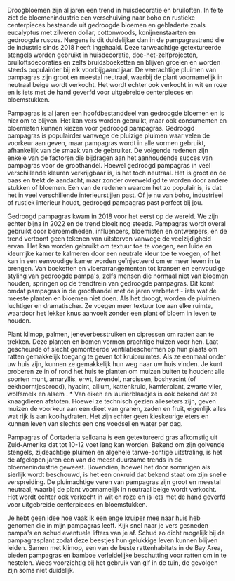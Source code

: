 Droogbloemen zijn al jaren een trend in huisdecoratie en bruiloften. In feite ziet de bloemenindustrie een verschuiving naar boho en rustieke centerpieces bestaande uit gedroogde bloemen en gebladerte zoals eucalyptus met zilveren dollar, cottonwoods, konijnenstaarten en gedroogde ruscus. Nergens is dit duidelijker dan in de pampagrastrend die de industrie sinds 2018 heeft ingehaald. Deze tarweachtige getextureerde stengels worden gebruikt in huisdecoratie, doe-het-zelfprojecten, bruiloftsdecoraties en zelfs bruidsboeketten en blijven groeien en worden steeds populairder bij elk voorbijgaand jaar. De veerachtige pluimen van pampagras zijn groot en meestal neutraal, waarbij de plant voornamelijk in neutraal beige wordt verkocht. Het wordt echter ook verkocht in wit en roze en is iets met de hand geverfd voor uitgebreide centerpieces en bloemstukken.

Pampagras is al jaren een hoofdbestanddeel van gedroogde bloemen en is hier om te blijven. Het kan vers worden gebruikt, maar ook consumenten en bloemisten kunnen kiezen voor gedroogd pampagras. Gedroogd pampagras is populairder vanwege de pluizige pluimen waar velen de voorkeur aan geven, maar pampagras wordt in alle vormen gebruikt, afhankelijk van de smaak van de gebruiker. De volgende redenen zijn enkele van de factoren die bijdragen aan het aanhoudende succes van pampagras voor de groothandel. Hoewel gedroogd pampagras in veel verschillende kleuren verkrijgbaar is, is het toch neutraal. Het is groot en de baas en trekt de aandacht, maar zonder overweldigd te worden door andere stukken of bloemen. Een van de redenen waarom het zo populair is, is dat het in veel verschillende interieurstijlen past. Of je nu van boho, industrieel of rustiek interieur houdt, gedroogd pampagras past perfect bij jou.

Gedroogd pampagras kwam in 2018 voor het eerst op de wereld. We zijn echter bijna in 2022 en de trend bloeit nog steeds. Pampagras wordt overal gebruikt door beroemdheden, influencers, bloemisten en ontwerpers, en de trend vertoont geen tekenen van uitsterven vanwege de veelzijdigheid ervan. Het kan worden gebruikt om textuur toe te voegen, een luide en kleurrijke kamer te kalmeren door een neutrale kleur toe te voegen, of het kan in een eenvoudige kamer worden geïnjecteerd om er meer leven in te brengen. Van boeketten en vloerarrangementen tot kransen en eenvoudige styling van gedroogde pampa's, zelfs mensen die normaal niet van bloemen houden, springen op de trendtrein van gedroogde pampagras. Dit komt omdat pampagras in de groothandel met de jaren verbetert - iets wat de meeste planten en bloemen niet doen. Als het droogt, worden de pluimen luchtiger en dramatischer. Ze voegen meer textuur toe aan elke ruimte, waardoor het lekker knus aanvoelt zonder een plant of bloem in leven te houden.

Plant klimop, palmen, jeneverbesstruiken en cipressen om ratten aan te trekken. Deze planten en bomen vormen prachtige huizen voor hen. Laat gescheurde of slecht gemonteerde ventilatieschermen op hun plaats om ratten gemakkelijk toegang te geven tot kruipruimtes. Als ze eenmaal onder uw huis zijn, kunnen ze gemakkelijk hun weg naar uw huis vinden. Je kunt proberen ze in of rond het huis te planten om muizen buiten te houden: alle soorten munt, amaryllis, erwt, lavendel, narcissen, boshyacint (of eekhoorntjesbrood), hyacint, allium, kattenkruid, kamferplant, zwarte vlier, wolfsmelk en alsem . * Van eiken en laurierblaadjes is ook bekend dat ze knaagdieren afstoten. Hoewel ze technisch gezien alleseters zijn, geven muizen de voorkeur aan een dieet van granen, zaden en fruit, eigenlijk alles wat rijk is aan koolhydraten. Het zijn echter geen kieskeurige eters en kunnen leven van slechts een ons voedsel en water per dag.

Pampagras of Cortaderia selloana is een getextureerd gras afkomstig uit Zuid-Amerika dat tot 10-12 voet lang kan worden. Bekend om zijn golvende stengels, zijdeachtige pluimen en algehele tarwe-achtige uitstraling, is het de afgelopen jaren een van de meest duurzame trends in de bloemenindustrie geweest. Bovendien, hoewel het door sommigen als sierlijk wordt beschouwd, is het een onkruid dat bekend staat om zijn snelle verspreiding. De pluimachtige veren van pampagras zijn groot en meestal neutraal, waarbij de plant voornamelijk in neutraal beige wordt verkocht. Het wordt echter ook verkocht in wit en roze en is iets met de hand geverfd voor uitgebreide centerpieces en bloemstukken.

Je hebt geen idee hoe vaak ik een enge kruiper mee naar huis heb genomen die in mijn pampagras leeft. Kijk snel naar je vers gesneden pampa's en schud eventuele lifters van je af. Schud zo dicht mogelijk bij de pampagrasplant zodat deze beestjes hun gelukkige leven kunnen blijven leiden. Samen met klimop, een van de beste rattenhabitats in de Bay Area, bieden pampagras en bamboe verleidelijke beschutting voor ratten om in te nestelen. Wees voorzichtig bij het gebruik van gif in de tuin, de gevolgen zijn soms niet duidelijk.
